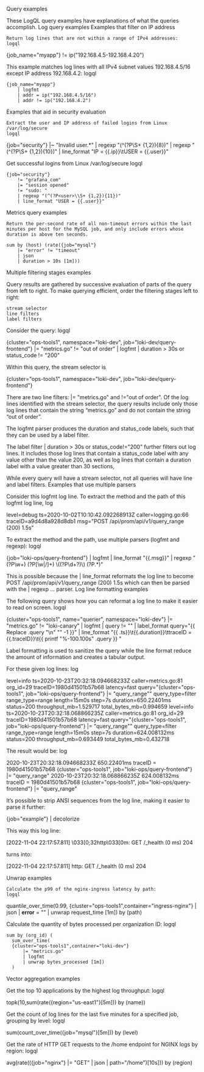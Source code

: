 Query examples

These LogQL query examples have explanations of what the queries accomplish.
Log query examples
Examples that filter on IP address

    Return log lines that are not within a range of IPv4 addresses:
    logql

{job_name="myapp"} != ip("192.168.4.5-192.168.4.20")

This example matches log lines with all IPv4 subnet values 192.168.4.5/16 except IP address 192.168.4.2:
logql

    {job_name="myapp"}
    	| logfmt
    	| addr = ip("192.168.4.5/16")
    	| addr != ip("192.168.4.2")

Examples that aid in security evaluation

    Extract the user and IP address of failed logins from Linux /var/log/secure
    logql

{job="security"}
|~ "Invalid user.\*"
| regexp "(^(?P<user>\\S+ {1,2}){8})"
| regexp "(^(?P<ip>\\S+ {1,2}){10})"
| line_format "IP = {{.ip}}\tUSER = {{.user}}"

Get successful logins from Linux /var/log/secure
logql

    {job="security"}
        != "grafana_com"
        |= "session opened"
        != "sudo: "
        | regexp "(^(?P<user>\\S+ {1,2}){11})"
        | line_format "USER = {{.user}}"

Metrics query examples

    Return the per-second rate of all non-timeout errors within the last minutes per host for the MySQL job, and only include errors whose duration is above ten seconds.

    sum by (host) (rate({job="mysql"}
        |= "error" != "timeout"
        | json
        | duration > 10s [1m]))

Multiple filtering stages examples

Query results are gathered by successive evaluation of parts of the query from left to right. To make querying efficient, order the filtering stages left to right:

    stream selector
    line filters
    label filters

Consider the query:
logql

{cluster="ops-tools1", namespace="loki-dev", job="loki-dev/query-frontend"} |= "metrics.go" != "out of order" | logfmt | duration > 30s or status_code != "200"

Within this query, the stream selector is

{cluster="ops-tools1", namespace="loki-dev", job="loki-dev/query-frontend"}

There are two line filters: |= "metrics.go" and !="out of order". Of the log lines identified with the stream selector, the query results include only those log lines that contain the string “metrics.go” and do not contain the string “out of order”.

The logfmt parser produces the duration and status_code labels, such that they can be used by a label filter.

The label filter | duration > 30s or status_code!="200" further filters out log lines. It includes those log lines that contain a status_code label with any value other than the value 200, as well as log lines that contain a duration label with a value greater than 30 sections,

While every query will have a stream selector, not all queries will have line and label filters.
Examples that use multiple parsers

Consider this logfmt log line. To extract the method and the path of this logfmt log line,
log

level=debug ts=2020-10-02T10:10:42.092268913Z caller=logging.go:66 traceID=a9d4d8a928d8db1 msg="POST /api/prom/api/v1/query_range (200) 1.5s"

To extract the method and the path, use multiple parsers (logfmt and regexp):
logql

{job="loki-ops/query-frontend"} | logfmt | line_format "{{.msg}}" | regexp "(?P<method>\\w+) (?P<path>[\\w|/]+) \\((?P<status>\\d+?)\\) (?P<duration>.\*)"

This is possible because the | line_format reformats the log line to become POST /api/prom/api/v1/query_range (200) 1.5s which can then be parsed with the | regexp ... parser.
Log line formatting examples

The following query shows how you can reformat a log line to make it easier to read on screen.
logql

{cluster="ops-tools1", name="querier", namespace="loki-dev"}
|= "metrics.go" != "loki-canary"
| logfmt
| query != ""
| label_format query="{{ Replace .query \"\\n\" \"\" -1 }}"
| line_format "{{ .ts}}\t{{.duration}}\ttraceID = {{.traceID}}\t{{ printf \"%-100.100s\" .query }} "

Label formatting is used to sanitize the query while the line format reduce the amount of information and creates a tabular output.

For these given log lines:
log

level=info ts=2020-10-23T20:32:18.094668233Z caller=metrics.go:81 org_id=29 traceID=1980d41501b57b68 latency=fast query="{cluster=\"ops-tools1\", job=\"loki-ops/query-frontend\"} |= \"query_range\"" query_type=filter range_type=range length=15m0s step=7s duration=650.22401ms status=200 throughput_mb=1.529717 total_bytes_mb=0.994659
level=info ts=2020-10-23T20:32:18.068866235Z caller=metrics.go:81 org_id=29 traceID=1980d41501b57b68 latency=fast query="{cluster=\"ops-tools1\", job=\"loki-ops/query-frontend\"} |= \"query_range\"" query_type=filter range_type=range length=15m0s step=7s duration=624.008132ms status=200 throughput_mb=0.693449 total_bytes_mb=0.432718

The result would be:
log

2020-10-23T20:32:18.094668233Z 650.22401ms traceID = 1980d41501b57b68 {cluster="ops-tools1", job="loki-ops/query-frontend"} |= "query_range"
2020-10-23T20:32:18.068866235Z 624.008132ms traceID = 1980d41501b57b68 {cluster="ops-tools1", job="loki-ops/query-frontend"} |= "query_range"

It’s possible to strip ANSI sequences from the log line, making it easier to parse it further:

{job="example"} | decolorize

This way this log line:

[2022-11-04 22:17:57.811] \033[0;32http\033[0m: GET /\_health (0 ms) 204

turns into:

[2022-11-04 22:17:57.811] http: GET /\_health (0 ms) 204

Unwrap examples

    Calculate the p99 of the nginx-ingress latency by path:
    logql

quantile_over_time(0.99,
{cluster="ops-tools1",container="ingress-nginx"}
| json
| **error** = ""
| unwrap request_time [1m]) by (path)

Calculate the quantity of bytes processed per organization ID:
logql

    sum by (org_id) (
      sum_over_time(
      {cluster="ops-tools1",container="loki-dev"}
          |= "metrics.go"
          | logfmt
          | unwrap bytes_processed [1m])
      )

Vector aggregation examples

Get the top 10 applications by the highest log throughput:
logql

topk(10,sum(rate({region="us-east1"}[5m])) by (name))

Get the count of log lines for the last five minutes for a specified job, grouping by level:
logql

sum(count_over_time({job="mysql"}[5m])) by (level)

Get the rate of HTTP GET requests to the /home endpoint for NGINX logs by region:
logql

avg(rate(({job="nginx"} |= "GET" | json | path="/home")[10s])) by (region)
